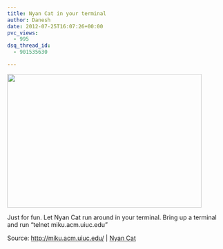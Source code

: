 ```yaml
---
title: Nyan Cat in your terminal
author: Danesh
date: 2012-07-25T16:07:26+00:00
pvc_views:
  - 995
dsq_thread_id:
  - 901535630

---
```

<a href="/posts/nyan-cat-in-your-terminal/nyancatterminal/" rel="attachment wp-att-2973"><img loading="lazy" class="alignnone size-medium wp-image-2973" title="NyanCatTerminal" src="/wp-content/uploads/2012/07/NyanCatTerminal-450x310.png" alt="" width="450" height="310" srcset="/wp-content/uploads/2012/07/NyanCatTerminal-450x310.png 450w, /wp-content/uploads/2012/07/NyanCatTerminal.png 564w" sizes="(max-width: 450px) 100vw, 450px" /></a>

Just for fun. Let Nyan Cat run around in your terminal. Bring up a terminal and run &#8220;telnet miku.acm.uiuc.edu&#8221;

Source: <http://miku.acm.uiuc.edu/> | [Nyan Cat][1]

 [1]: www.nyan.cat